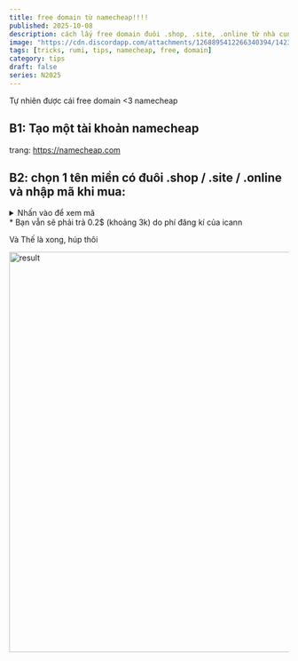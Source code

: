 ```yaml
---
title: free domain từ namecheap!!!!
published: 2025-10-08
description: cách lấy free domain đuôi .shop, .site, .online từ nhà cung cấp namecheap
image: "https://cdn.discordapp.com/attachments/1268895412266340394/1423571276449976441/1.jpg?ex=68e0cb90&is=68df7a10&hm=338c67562420dcdb2d5e22d668c416c5acd5dc03af5fd459e2fe8ff48e5483bb&"
tags: [tricks, rumi, tips, namecheap, free, domain]
category: tips
draft: false
series: N2025
---
```


Tự nhiên được cái free domain <3 namecheap

## B1: Tạo một tài khoản namecheap

trang: https://namecheap.com

## B2: chọn 1 tên miền có đuôi .shop / .site / .online và nhập mã khi mua:

 <details>
    <summary> Nhấn vào để xem mã</summary>
	
  ```
	 FREEDOMAIN25
```
 </details>
* Bạn vẫn sẽ phải trả 0.2$ (khoảng 3k) do phí đăng kí của icann

Và Thế là xong, húp thôi

<img width="1287" height="721" alt="result" src="https://camo.githubusercontent.com/821053e18f77d32e4a8b1db5bbf8eb6ffa49b7a1897bd23cb5d7cfefc60a317c/68747470733a2f2f696d6775722e636f6d2f72696c485678412e706e67" />


